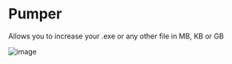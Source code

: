 # Pumper
Allows you to increase your .exe or any other file in MB, KB or GB

![image](https://user-images.githubusercontent.com/113456520/190195096-eab60e74-a716-4000-b66a-8d6236366574.png)


